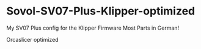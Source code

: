 # Sovol-SV07-Plus-Klipper-optimized
My SV07 Plus config for the Klipper Firmware
Most Parts in German!

Orcaslicer optimized
